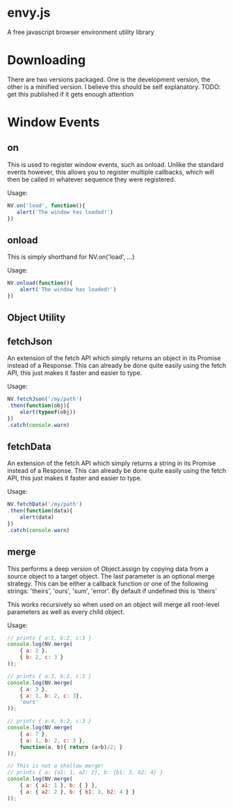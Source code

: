 envy.js
======
A free javascript browser environment utility library

Downloading
======
There are two versions packaged. One is the development version, the other is a minified version. I believe this should be self explanatory. TODO: get this published if it gets enough attention


Window Events
======

on
------
This is used to register window events, such as onload. Unlike the standard events however, this allows you to register multiple callbacks, which will then be called in whatever sequence they were registered. 

Usage:
 ```javascript
NV.on('load', function(){
	alert('The window has loaded!')
})
```

onload
------
This is simply shorthand for NV.on('load', ...)

Usage: 
```javascript
NV.onload(function(){
	alert('The window has loaded!')
})
```

Object Utility
------

fetchJson
------
An extension of the fetch API which simply returns an object in its Promise instead of a Response. This can already be done quite easily using the fetch API, this just makes it faster and easier to type.

Usage: 
```javascript
NV.fetchJson('/my/path')
.then(function(obj){
	alert(typeof(obj))
})
.catch(console.warn)
```

fetchData
------
An extension of the fetch API which simply returns a string in its Promise instead of a Response. This can already be done quite easily using the fetch API, this just makes it faster and easier to type.

Usage: 
```javascript
NV.fetchData('/my/path')
.then(function(data){
	alert(data)
})
.catch(console.warn)
```

merge
------
This performs a deep version of Object.assign by copying data from a source object to a target object. The last parameter is an optional merge strategy. This can be either a callback function or one of the following strings: 'theirs', 'ours', 'sum', 'error'. By default if undefined this is 'theirs'

This works recursively so when used on an object will merge all root-level parameters as well as every child object.


Usage:
```javascript
// prints { a:1, b:2, c:3 }
console.log(NV.merge(
    { a: 2 }, 
    { b: 2, c: 3 }
));	

// prints { a:3, b:2, c:3 }
console.log(NV.merge(
    { a: 3 }, 
    { a: 1, b: 2, c: 3}, 
    'ours'
));	

// prints { a:4, b:2, c:3 }
console.log(NV.merge(
    { a: 7 },
    { a: 1, b: 2, c: 3 }, 
    function(a, b){ return (a+b)/2; } 
));	

// This is not a shallow merge!
// prints { a: {a1: 1, a2: 2}, b: {b1: 3, b2: 4} }
console.log(NV.merge(
    { a: { a1: 1 }, b: { } },
    { a: { a2: 2 }, b: { b1: 3, b2: 4 } }
));	


```



